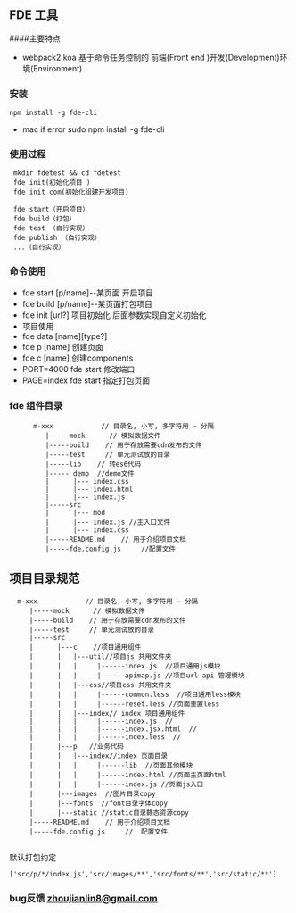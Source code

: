 ## FDE 工具
####主要特点
* webpack2 koa 基于命令任务控制的 前端(Front end )开发(Development)环境(Environment)


### 安装

```
npm install -g fde-cli
```
* mac if error   sudo npm install -g fde-cli

### 使用过程

`````
 mkdir fdetest && cd fdetest
 fde init(初始化项目 )
 fde init com(初始化组建开发项目)

 fde start（开启项目）
 fde build（打包）
 fde test （自行实现）
 fde publish （自行实现）
 ...（自行实现）
`````


### 命令使用
* fde start [p/name]--某页面 开启项目
* fde build [p/name]--某页面打包项目
* fde init [url?] 项目初始化 后面参数实现自定义初始化
* 项目使用
* fde data [name][type?]
* fde p [name] 创建页面
* fde c [name]  创建components
* PORT=4000 fde start 修改端口
* PAGE=index fde start 指定打包页面


### fde 组件目录

```
      m-xxx            // 目录名, 小写, 多字符用 – 分隔
         |-----mock      // 模拟数据文件
         |-----build    // 用于存放需要cdn发布的文件
         |-----test     // 单元测试放的目录
         |-----lib    // 转es6代码
         |----- demo  //demo文件
         |      |--- index.css
         |      |--- index.html
         |      |--- index.js
         |-----src
         |      |--- mod
         |      |--- index.js //主入口文件
         |      |--- index.css
         |-----README.md    // 用于介绍项目文档
         |-----fde.config.js     //配置文件
```



## 项目目录规范

```
  m-xxx            // 目录名, 小写, 多字符用 – 分隔
     |-----mock      // 模拟数据文件
     |-----build    // 用于存放需要cdn发布的文件
     |-----test     // 单元测试放的目录
     |-----src
     |      |---c    //项目通用组件
     |      |   |---util//项目js 共用文件夹
     |      |   |     |------index.js  //项目通用js模块
     |      |   |     |------apimap.js //项目url api 管理模块
     |      |   |---css//项目css 共用文件夹
     |      |   |     |------common.less  //项目通用less模块
     |      |   |     |------reset.less //页面重置less
     |      |   |---index// index 项目通用组件
     |      |   |     |------index.js  //
     |      |   |     |------index.jsx.html  //
     |      |   |     |------index.less  //
     |      |---p   //业务代码
     |      |   |---index//index 页面目录
     |      |   |     |------lib  //页面其他模块
     |      |   |     |------index.html //页面主页面html
     |      |   |     |------index.js //页面js入口
     |      |---images  //图片目录copy
     |      |---fonts  //font目录字体copy   
     |      |---static //static目录静态资源copy
     |-----README.md    // 用于介绍项目文档
     |-----fde.config.js     //  配置文件
   
```
默认打包约定

````
['src/p/*/index.js','src/images/**','src/fonts/**','src/static/**']
````

### bug反馈 zhoujianlin8@gmail.com

